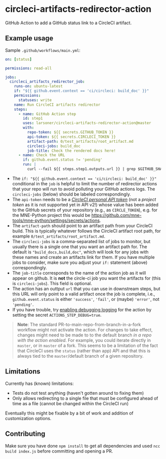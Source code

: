 # circleci-artifacts-redirector-action

GitHub Action to add a GitHub status link to a CircleCI artifact.

## Example usage

Sample `.github/workflows/main.yml`:

```YAML
on: [status]

permissions: read-all

jobs:
  circleci_artifacts_redirector_job:
    runs-on: ubuntu-latest
    if: "${{ github.event.context == 'ci/circleci: build_doc' }}"
    permissions:
      statuses: write
    name: Run CircleCI artifacts redirector
    steps:
      - name: GitHub Action step
        id: step1
        uses: larsoner/circleci-artifacts-redirector-action@master
        with:
          repo-token: ${{ secrets.GITHUB_TOKEN }}
          api-token: ${{ secrets.CIRCLECI_TOKEN }}
          artifact-path: 0/test_artifacts/root_artifact.md
          circleci-jobs: build_doc
          job-title: Check the rendered docs here!
      - name: Check the URL
        if: github.event.status != 'pending'
        run: |
          curl --fail ${{ steps.step1.outputs.url }} | grep $GITHUB_SHA

```
- The `if: "${{ github.event.context == 'ci/circleci: build_doc' }}"`
  conditional in the `job` is helpful to limit the number of redirector
  actions that your repo will run to avoid polluting your GitHub actions
  logs. The `circleci-jobs` (below) should be labeled correspondingly.
- The `api-token` needs to be a
  *[CircleCI personal API token](https://app.circleci.com/settings/user/tokens)*
  (not a *project token* as it is not supported yet in API v2!) whose value
  has been added to the GitHub secrets of your repository (e.g., as 
  `CIRCLE_TOKEN`), e.g. for the MNE-Python project this would be
  https://github.com/mne-tools/mne-python/settings/secrets/actions.
- The `artifact-path` should point to an artifact path from your CircleCI
  build. This is typically whatever follows the CircleCI artifact root path,
  for example `0/test_artifacts/root_artifact.md`.
- The `circleci-jobs` is a comma-separated list of jobs to monitor, but usually
  there is a single one that you want an artifact path for.
  The default is `"build_docs,build,doc"`, which will look for any
  jobs with these names and create an artifacts link for them. If you have
  multiple jobs to consider, make sure you adjust your `if:` statement (above)
  correspondingly.
- The `job-title` corresponds to the name of the action job as it will appear
  on github. It is **not** the circle-ci job you want the artifacts for
  (this is `circleci-jobs`). This field is optional.
- The action has an outtput ``url`` that you can use in downstream steps, but
  this URL will only point to a valid artifact once the job is complete, i.e.,
  `github.event.status` is either `'success'`, `'fail'`, or (maybe) `'error'`,
  not `'pending'`.
- If you have trouble, try [enabling debugging logging](https://docs.github.com/en/actions/monitoring-and-troubleshooting-workflows/enabling-debug-logging)
  for the action by setting the secret `ACTIONS_STEP_DEBUG=true`.

> **Note**: The standard PR-to-main-repo-from-branch-in-a-fork workflow might
> not activate the action. For changes to take effect, changes might need to be
> made to to the default branch *in a repo with the action enabled*. For
> example, you could iterate directly in `master`, or in `master` of a fork.
> This seems to be a limitation of the fact that CircleCI uses the `status`
> (rather than app) API and that this is always tied to the `master`/default
> branch of a given repository.

## Limitations

Currently has (known) limitations:

- Tests do not test anything (haven't gotten around to fixing them)
- Only allows redirecting to a single file that must be configured ahead of
  time as a file (cannot be changed within the CircleCI run)

Eventually this might be fixable by a bit of work and addition of
customization options.

## Contributing

Make sure you have done `npm install` to get all dependencies and used
`ncc build index.js` before committing and opening a PR.
